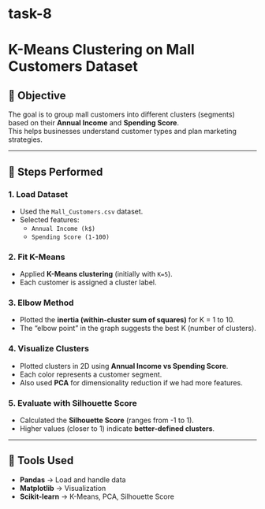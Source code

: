 # task-8
# K-Means Clustering on Mall Customers Dataset  

## 🔹 Objective  
The goal is to group mall customers into different clusters (segments) based on their **Annual Income** and **Spending Score**.  
This helps businesses understand customer types and plan marketing strategies.  

---

## 🔹 Steps Performed  

### 1. Load Dataset  
- Used the `Mall_Customers.csv` dataset.  
- Selected features:  
  - `Annual Income (k$)`  
  - `Spending Score (1-100)`  

### 2. Fit K-Means  
- Applied **K-Means clustering** (initially with `K=5`).  
- Each customer is assigned a cluster label.  

### 3. Elbow Method  
- Plotted the **inertia (within-cluster sum of squares)** for K = 1 to 10.  
- The “elbow point” in the graph suggests the best K (number of clusters).  

### 4. Visualize Clusters  
- Plotted clusters in 2D using **Annual Income vs Spending Score**.  
- Each color represents a customer segment.  
- Also used **PCA**  for dimensionality reduction if we had more features.  

### 5. Evaluate with Silhouette Score  
- Calculated the **Silhouette Score** (ranges from -1 to 1).  
- Higher values (closer to 1) indicate **better-defined clusters**.  

---

## 🔹 Tools Used  
- **Pandas** → Load and handle data  
- **Matplotlib** → Visualization  
- **Scikit-learn** → K-Means, PCA, Silhouette Score  
